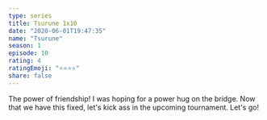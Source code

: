 ```yaml
--- 
type: series 
title: Tsurune 1x10 
date: "2020-06-01T19:47:35" 
name: "Tsurune" 
season: 1 
episode: 10 
rating: 4 
ratingEmoji: "⭐️⭐️⭐️⭐️" 
share: false 
---
```


The power of friendship! I was hoping for a power hug on the bridge. Now that we have this fixed, let's kick ass in the upcoming tournament. Let's go!
